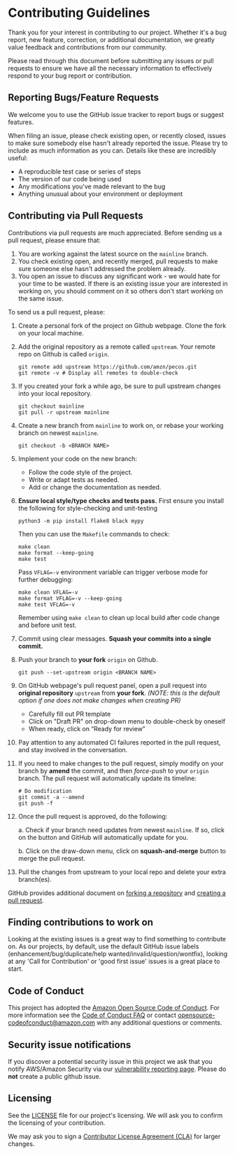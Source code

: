# Contributing Guidelines

Thank you for your interest in contributing to our project. Whether it's a bug report, new feature, correction, or additional
documentation, we greatly value feedback and contributions from our community.

Please read through this document before submitting any issues or pull requests to ensure we have all the necessary
information to effectively respond to your bug report or contribution.


## Reporting Bugs/Feature Requests

We welcome you to use the GitHub issue tracker to report bugs or suggest features.

When filing an issue, please check existing open, or recently closed, issues to make sure somebody else hasn't already
reported the issue. Please try to include as much information as you can. Details like these are incredibly useful:

* A reproducible test case or series of steps
* The version of our code being used
* Any modifications you've made relevant to the bug
* Anything unusual about your environment or deployment


## Contributing via Pull Requests
Contributions via pull requests are much appreciated. Before sending us a pull request, please ensure that:

1. You are working against the latest source on the `mainline` branch.
2. You check existing open, and recently merged, pull requests to make sure someone else hasn't addressed the problem already.
3. You open an issue to discuss any significant work - we would hate for your time to be wasted. If there is an existing issue your are interested in working on, you should comment on it so others don't start working on the same issue.

To send us a pull request, please:

1. Create a personal fork of the project on Github webpage. Clone the fork on your local machine.
2. Add the original repository as a remote called `upstream`. Your remote repo on Github is called `origin`.
    ```
    git remote add upstream https://github.com/amzn/pecos.git
    git remote -v # Display all remotes to double-check
    ```
3. If you created your fork a while ago, be sure to pull upstream changes into your local repository.
    ```
    git checkout mainline
    git pull -r upstream mainline
    ```
4. Create a new branch from `mainline` to work on, or rebase your working branch on newest `mainline`.
    ```
    git checkout -b <BRANCH NAME>
    ```
5. Implement your code on the new branch:
    * Follow the code style of the project.
    * Write or adapt tests as needed.
    * Add or change the documentation as needed.
6. **Ensure local style/type checks and tests pass.** First ensure you install the following for style-checking and unit-testing
    ```
	python3 -m pip install flake8 black mypy
    ```
	Then you can use the `Makefile` commands to check:
    ```
    make clean
    make format --keep-going
    make test
    ```
    Pass `VFLAG=-v` environment variable can trigger verbose mode for further debugging:
    ```
    make clean VFLAG=-v
    make format VFLAG=-v --keep-going
    make test VFLAG=-v
    ```
    Remember using `make clean` to clean up local build after code change and before unit test.
7. Commit using clear messages. **Squash your commits into a single commit.**
8. Push your branch to **your fork** `origin` on Github.
    ```
    git push --set-upstream origin <BRANCH NAME>
    ```
9. On GitHub webpage's pull request panel, open a pull request into **original repository** `upstream` from **your fork**. *(NOTE: this is the default option if one does not make changes when creating PR)*
    * Carefully fill out PR template
    * Click on "Draft PR" on drop-down menu to double-check by oneself
    * When ready, click on “Ready for review”
10. Pay attention to any automated CI failures reported in the pull request, and stay involved in the conversation.
12. If you need to make changes to the pull request, simply modify on your branch by **amend** the commit, and then *force-push* to your `origin` branch. The pull request will automatically update its timeline:
    ```
    # Do modification
    git commit -a --amend
    git push -f
    ```
11. Once the pull request is approved, do the following:

    a. Check if your branch need updates from newest `mainline`. If so, click on the button and GitHub will automatically update for you.

    b. Click on the draw-down menu, click on **squash-and-merge** button to merge the pull request.

12. Pull the changes from upstream to your local repo and delete your extra branch(es).

GitHub provides additional document on [forking a repository](https://help.github.com/articles/fork-a-repo/) and
[creating a pull request](https://help.github.com/articles/creating-a-pull-request/).


## Finding contributions to work on
Looking at the existing issues is a great way to find something to contribute on. As our projects, by default, use the default GitHub issue labels (enhancement/bug/duplicate/help wanted/invalid/question/wontfix), looking at any 'Call for Contribution' or 'good first issue' issues is a great place to start.


## Code of Conduct
This project has adopted the [Amazon Open Source Code of Conduct](https://aws.github.io/code-of-conduct).
For more information see the [Code of Conduct FAQ](https://aws.github.io/code-of-conduct-faq) or contact
opensource-codeofconduct@amazon.com with any additional questions or comments.


## Security issue notifications
If you discover a potential security issue in this project we ask that you notify AWS/Amazon Security via our [vulnerability reporting page](http://aws.amazon.com/security/vulnerability-reporting/). Please do **not** create a public github issue.


## Licensing

See the [LICENSE](LICENSE) file for our project's licensing. We will ask you to confirm the licensing of your contribution.

We may ask you to sign a [Contributor License Agreement (CLA)](http://en.wikipedia.org/wiki/Contributor_License_Agreement) for larger changes.
